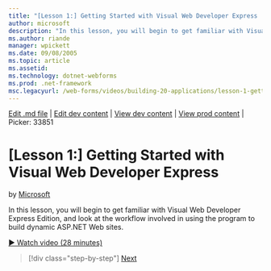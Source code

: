 ```yaml
---
title: "[Lesson 1:] Getting Started with Visual Web Developer Express | Microsoft Docs"
author: microsoft
description: "In this lesson, you will begin to get familiar with Visual Web Developer Express Edition, and look at the workflow involved in using the program to build dyn..."
ms.author: riande
manager: wpickett
ms.date: 09/08/2005
ms.topic: article
ms.assetid: 
ms.technology: dotnet-webforms
ms.prod: .net-framework
msc.legacyurl: /web-forms/videos/building-20-applications/lesson-1-getting-started-with-visual-web-developer-express
---
```

[Edit .md file](C:\Projects\msc\dev\Msc.Www\Web.ASP\App_Data\github\web-forms\videos\building-20-applications\lesson-1-getting-started-with-visual-web-developer-express.md) | [Edit dev content](http://www.aspdev.net/umbraco#/content/content/edit/26904) | [View dev content](http://docs.aspdev.net/tutorials/web-forms/videos/building-20-applications/lesson-1-getting-started-with-visual-web-developer-express.html) | [View prod content](http://www.asp.net/web-forms/videos/building-20-applications/lesson-1-getting-started-with-visual-web-developer-express) | Picker: 33851

[Lesson 1:] Getting Started with Visual Web Developer Express
====================
by [Microsoft](https://github.com/microsoft)

In this lesson, you will begin to get familiar with Visual Web Developer Express Edition, and look at the workflow involved in using the program to build dynamic ASP.NET Web sites.

[&#9654; Watch video (28 minutes)](https://channel9.msdn.com/Blogs/ASP-NET-Site-Videos/lesson-1-getting-started-with-visual-web-developer-express)

>[!div class="step-by-step"] [Next](lesson-2-creating-a-web-forms-user-interface.md)
